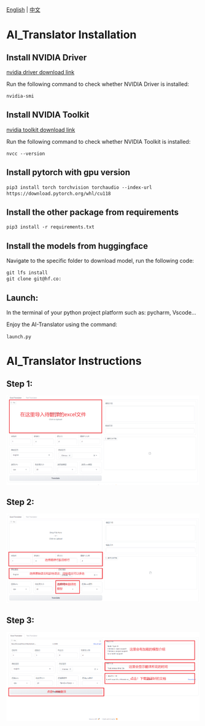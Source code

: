 [English](README.md) | [中文](README_CN.md)

# AI_Translator Installation

## Install NVIDIA Driver

[nvidia driver download link](https://www.nvidia.com/download/index.aspx)

Run the following command to check whether NVIDIA Driver is installed:

```
nvidia-smi
```

## Install NVIDIA Toolkit

[nvidia toolkit download link](https://developer.nvidia.com/cuda-downloads)

Run the following command to check whether NVIDIA Toolkit is installed:

```
nvcc --version
```

## Install pytorch with gpu version

```
pip3 install torch torchvision torchaudio --index-url https://download.pytorch.org/whl/cu118
```

## Install the other package from requirements

```
pip3 install -r requirements.txt
```

## **Install the models from huggingface**

Navigate to the specific folder to download model, run the following code:

```
git lfs install
git clone git@hf.co:
```

## **Launch:**

In the terminal of your python project platform such as: pycharm, Vscode...

Enjoy the AI-Translator using the command:

``launch.py``

# AI_Translator Instructions

## Step 1:

![1705652320228](image/README_CN/1705652320228.png)

## Step 2:

![1705653144370](image/README_CN/1705653144370.png)

## Step 3:

![1705653166073](image/README_CN/1705653166073.png)
